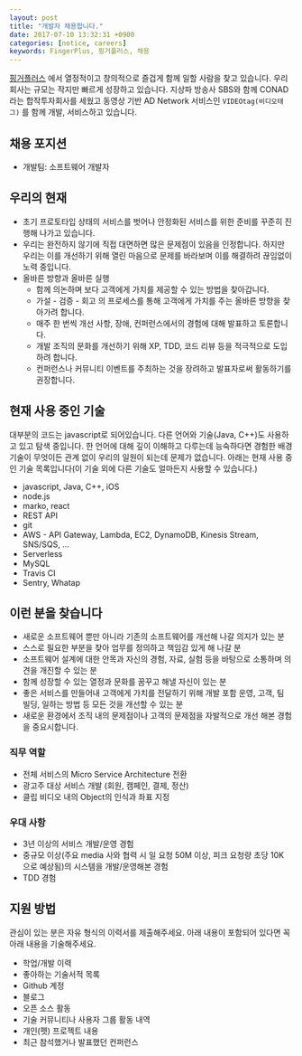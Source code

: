 ```yaml
---
layout: post
title: "개발자 채용합니다."
date: 2017-07-10 13:32:31 +0900
categories: [notice, careers]
keywords: FingerPlus, 핑거플러스, 채용
---
```


[핑거플러스](/about) 에서 열정적이고 창의적으로 즐겁게 함께 일할 사람을 찾고 있습니다. 우리 회사는 규모는 작지만 빠르게 성장하고 있습니다. 지상파 방송사 SBS와 함께 CONAD라는 합작투자회사를 세웠고 동영상 기반 AD Network 서비스인 `VIDEOtag(비디오태그)` 를 함께 개발, 서비스하고 있습니다.

## 채용 포지션

* 개발팀: 소프트웨어 개발자


## 우리의 현재

* 초기 프로토타입 상태의 서비스를 벗어나 안정화된 서비스를 위한 준비를 꾸준히 진행해 나가고 있습니다.
* 우리는 완전하지 않기에 직접 대면하면 많은 문제점이 있음을 인정합니다. 하지만 우리는 이를 개선하기 위해 열린 마음으로 문제를 바라보며 이를 해결하려 끊임없이 노력 중입니다.
* 올바른 방향과 올바른 실행
    * 함께 의논하며 보다 고객에게 가치를 제공할 수 있는 방법을 찾아갑니다.
    * 가설 - 검증 - 회고 의 프로세스를 통해 고객에게 가치를 주는 올바른 방향을 찾아가려 합니다.
    * 매주 한 번씩 개선 사항, 장애, 컨퍼런스에서의 경험에 대해 발표하고 토론합니다.
    * 개발 조직의 문화를 개선하기 위해 XP, TDD, 코드 리뷰 등을 적극적으로 도입하려 합니다.
    * 컨퍼런스나 커뮤니티 이벤트를 주최하는 것을 장려하고 발표자로써 활동하기를 권장합니다.


## 현재 사용 중인 기술

대부분의 코드는 javascript로 되어있습니다. 다른 언어와 기술(Java, C++)도 사용하고 있고 탐색 중입니다. 한 언어에 대해 깊이 이해하고 다루는데 능숙하다면 경험한 배경 기술이 무엇이든 관계 없이 우리의 일원이 되는데 문제가 없습니다. 아래는 현재 사용 중인 기술 목록입니다(이 기술 외에 다른 기술도 얼마든지 사용할 수 있습니다.)

* javascript, Java, C++, iOS
* node.js
* marko, react
* REST API
* git
* AWS - API Gateway, Lambda, EC2, DynamoDB, Kinesis Stream, SNS/SQS, ...
* Serverless
* MySQL
* Travis CI
* Sentry, Whatap


## 이런 분을 찾습니다

* 새로운 소프트웨어 뿐만 아니라 기존의 소프트웨어를 개선해 나갈 의지가 있는 분
* 스스로 필요한 부분을 찾아 업무를 정의하고 책임감 있게 해 나갈 분
* 소프트웨어 설계에 대한 안목과 자신의 경험, 자료, 실험 등을 바탕으로 소통하며 의견을 개진할 수 있는 분
* 함께 성장할 수 있는 열정과 문화를 꿈꾸고 해낼 자신이 있는 분
* 좋은 서비스를 만들어내 고객에게 가치를 전달하기 위해 개발 포함 운영, 고객, 팀 빌딩, 일하는 방법 등 모든 것을 개선할 수 있는 분
* 새로운 환경에서 조직 내의 문제점이나 고객의 문제점을 자발적으로 개선 해본 경험을 중요시합니다.


### 직무 역할

* 전체 서비스의 Micro Service Architecture 전환
* 광고주 대상 서비스 개발 (회원, 캠페인, 결제, 정산)
* 클립 비디오 내의 Object의 인식과 좌표 지정


### 우대 사항

* 3년 이상의 서비스 개발/운영 경험
* 중규모 이상(주요 media 사와 협력 시 일 요청 50M 이상, 피크 요청량 초당 10K 으로 예상됨)의 시스템을 개발/운영해본 경험
* TDD 경험


## 지원 방법

관심이 있는 분은 자유 형식의 이력서를 제출해주세요. 아래 내용이 포함되어 있다면 꼭 아래 내용을 기술해주세요.

* 학업/개발 이력
* 좋아하는 기술서적 목록
* Github 계정
* 블로그
* 오픈 소스 활동
* 기술 커뮤니티나 사용자 그룹 활동 내역
* 개인(펫) 프로젝트 내용
* 최근 참석했거나 발표했던 컨퍼런스
